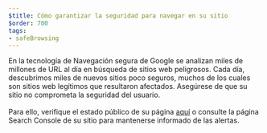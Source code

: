 ```yaml
---
$title: Cómo garantizar la seguridad para navegar en su sitio
$order: 700
tags:
- safeBrowsing
---
```


En la tecnología de Navegación segura de Google se analizan miles de millones de URL al día en búsqueda de sitios web peligrosos. Cada día, descubrimos miles de nuevos sitios poco seguros, muchos de los cuales son sitios web legítimos que resultaron afectados. Asegúrese de que su sitio no comprometa la seguridad del usuario. <br><br>Para ello, verifique el estado público de su página [aquí](https://transparencyreport.google.com/safe-browsing/search?hl=en) o consulte la página Search Console de su sitio para mantenerse informado de las alertas.
